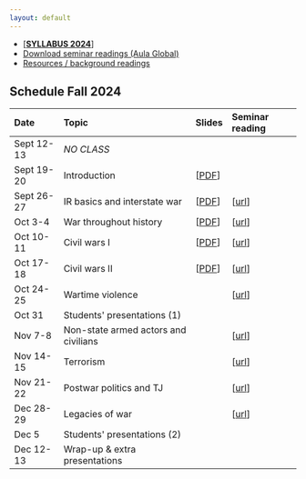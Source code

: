 ```yaml
---
layout: default
---
```


- [[**SYLLABUS 2024**]](https://raw.githack.com/franvillamil/syllabi/master/current/syllabus_war_peace_political_violence.pdf)
- [Download seminar readings (Aula Global)](https://aulaglobal.uc3m.es/mod/folder/view.php?id=5133021)
- [Resources / background readings](./resources.html)

## Schedule Fall 2024

| Date        | Topic  | Slides | Seminar reading |
| :---        | :---   | :--- | :--- |
| Sept 12-13    | *NO CLASS* |||
| Sept 19-20    | Introduction | [[PDF](./slides/01_introduction/introduction.pdf)] ||
| Sept 26-27  | IR basics and interstate war | [[PDF](./slides/03_interstate/interstate.pdf)] | [[url](https://www.foreignaffairs.com/israel/israels-next-war-hezbollah-lebanon)] |
| Oct 3-4  | War throughout history | [[PDF](./slides/04_war_history/war_history.pdf)] | [[url](https://www.ft.com/content/9ab50dee-67f5-4e1b-8456-d8f11814ef18)] |
| Oct 10-11  | Civil wars I | [[PDF](./slides/05_civil_wars1/civil_wars1.pdf)] | [[url](https://www.theatlantic.com/magazine/archive/1994/02/the-coming-anarchy/304670/)] |
| Oct 17-18  | Civil wars II | [[PDF](./slides/06_civil_wars2/civil_wars2.pdf)] | [[url](https://www.newyorker.com/magazine/2021/09/13/the-other-afghan-women)] | 
| Oct 24-25  | Wartime violence | <!-- [[PDF](./slides/07_wartime_violence/violence.pdf)] --> | [[url](https://www.newyorker.com/magazine/2023/02/06/the-hunt-for-russian-collaborators-in-ukraine)] | 
| Oct 31  | Students' presentations (1) |||
| Nov 7-8  | Non-state armed actors and civilians | <!-- [[PDF](./slides/08_rebels/rebels.pdf)] --> | [[url](https://americanaffairsjournal.org/2024/05/the-bukele-model-and-the-future-of-el-salvador/)] |
| Nov 14-15  | Terrorism | <!-- [[PDF](./slides/09_terrorism/terrorism.pdf)] --> | [[url](https://www.newyorker.com/magazine/2024/08/12/yahya-sinwar-profile-hamas-gaza-war-israel)] |
| Nov 21-22  | Postwar politics and TJ | <!-- [[PDF](./slides/10_postwar_politics/postwar.pdf)] --> | [[url](https://www.newyorker.com/magazine/2022/08/08/the-prosecution-of-russian-war-crimes-in-ukraine)] |
| Dec 28-29 | Legacies of war | <!-- [[PDF](./slides/12_legacies/legacies.pdf)] --> | [[url](https://www.newyorker.com/news/the-weekend-essay/in-the-shadow-of-the-holocaust)] |
| Dec 5  | Students' presentations (2) |||
| Dec 12-13   | Wrap-up & extra presentations | <!-- [[PDF](./slides/13_wrap/wrap_up.pdf)] --> ||
